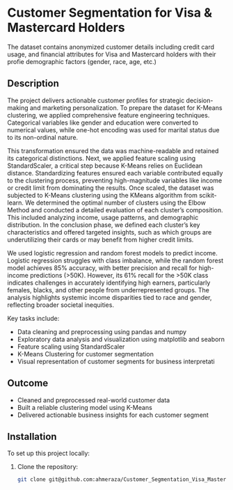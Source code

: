 # Customer Segmentation for Visa & Mastercard Holders

The dataset contains anonymized customer details including credit card usage, and financial 
attributes for Visa and Mastercard holders with their profie demographic factors 
(gender, race, age, etc.)

## Description

The project delivers actionable customer profiles for strategic decision-making 
and marketing personalization. To prepare the dataset for K-Means clustering, we applied comprehensive feature engineering 
techniques. Categorical variables like gender and education were converted to numerical 
values, while one-hot encoding was used for marital status due to its non-ordinal nature. 

This transformation ensured the data was machine-readable and retained its categorical 
distinctions. Next, we applied feature scaling using StandardScaler, a critical step 
because K-Means relies on Euclidean distance. Standardizing features ensured each variable 
contributed equally to the clustering process, preventing high-magnitude variables like 
income or credit limit from dominating the results. Once scaled, the dataset was 
subjected to K-Means clustering using the KMeans algorithm from scikit-learn. 
We determined the optimal number of clusters using the Elbow Method and conducted 
a detailed evaluation of each cluster’s composition. This included analyzing income, 
usage patterns, and demographic distribution. In the conclusion phase, we defined 
each cluster’s key characteristics and offered targeted insights, such as which 
groups are underutilizing their cards or may benefit from higher credit limits. 

We used logistic regression and random forest models to predict income. Logistic
regression struggles with class imbalance, while the random forest model achieves 85%
accuracy, with better precision and recall for high-income predictions (>50K). However,
its 61% recall for the >50K class indicates challenges in accurately identifying high
earners, particularly females, blacks, and other people from underrepresented groups.
The analysis highlights systemic income disparities tied to race and gender, reflecting
broader societal inequities.

Key tasks include:

- Data cleaning and preprocessing using pandas and numpy
- Exploratory data analysis and visualization using matplotlib and seaborn
- Feature scaling using StandardScaler
- K-Means Clustering for customer segmentation
- Visual representation of customer segments for business interpretati


## Outcome

- Cleaned and preprocessed real-world customer data
- Built a reliable clustering model using K-Means
- Delivered actionable business insights for each customer segment

## Installation
To set up this project locally:
1. Clone the repository:
   ```bash
   git clone git@github.com:ahmeraza/Customer_Segmentation_Visa_Mastercard.git
```